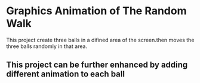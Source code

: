 # Graphics Animation of The Random Walk
This project create three balls in a difined area of the screen.then moves the three balls randomly in that area.
## This project  can be further enhanced by adding different animation to each ball
